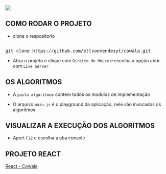 



<div>
<img src='./imgs/how.gif'>
</div>


## COMO RODAR O PROJETO
- clone o respositorio 
<pre> 
git clone https://github.com/ellsonmendesyt/cowala.git
</pre>

- Abra o projeto e clique com `Direito do Mouse` e escolha a opção abrir com `Live Server`



## OS ALGORITMOS
- A `pasta algoritmos` contem todos os modulos de implementação

- O arquivo `main.js` é o playground da aplicação, nele são invocados os algoritmos


## VISUALIZAR A EXECUÇÃO DOS ALGORITMOS
- Apert `F12` e escolha a aba console


## PROJETO REACT
 <a href="https://github.com/ellsonmendesyt/cowala-react" target="_blank"> React - Cowala</a>